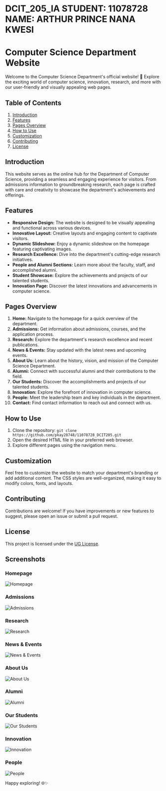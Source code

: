 # DCIT_205_IA  STUDENT: 11078728 NAME: ARTHUR PRINCE NANA KWESI
# Computer Science Department Website

Welcome to the Computer Science Department's official website! 🚀 Explore the exciting world of computer science, innovation, research, and more with our user-friendly and visually appealing web pages.

## Table of Contents
1. [Introduction](#introduction)
2. [Features](#features)
3. [Pages Overview](#pages-overview)
4. [How to Use](#how-to-use)
5. [Customization](#customization)
6. [Contributing](#contributing)
7. [License](#license)

## Introduction
This website serves as the online hub for the Department of Computer Science, providing a seamless and engaging experience for visitors. From admissions information to groundbreaking research, each page is crafted with care and creativity to showcase the department's achievements and offerings.

## Features
- **Responsive Design:** The website is designed to be visually appealing and functional across various devices.
- **Innovative Layout:** Creative layouts and engaging content to captivate visitors.
- **Dynamic Slideshow:** Enjoy a dynamic slideshow on the homepage featuring captivating images.
- **Research Excellence:** Dive into the department's cutting-edge research initiatives.
- **People and Alumni Sections:** Learn more about the faculty, staff, and accomplished alumni.
- **Student Showcase:** Explore the achievements and projects of our talented students.
- **Innovation Page:** Discover the latest innovations and advancements in computer science.

## Pages Overview
1. **Home:** Navigate to the homepage for a quick overview of the department.
2. **Admissions:** Get information about admissions, courses, and the application process.
3. **Research:** Explore the department's research excellence and recent publications.
4. **News & Events:** Stay updated with the latest news and upcoming events.
5. **About Us:** Learn about the history, vision, and mission of the Computer Science Department.
6. **Alumni:** Connect with successful alumni and their contributions to the field.
7. **Our Students:** Discover the accomplishments and projects of our talented students.
8. **Innovation:** Explore the forefront of innovation in computer science.
9. **People:** Meet the leadership team and key individuals in the department.
10. **Contact:** Find contact information to reach out and connect with us.

## How to Use
1. Clone the repository: `git clone https://github.com/pkay28748/11078728_DCIT205.git`
2. Open the desired HTML file in your preferred web browser.
3. Explore different pages using the navigation menu.

## Customization
Feel free to customize the website to match your department's branding or add additional content. The CSS styles are well-organized, making it easy to modify colors, fonts, and layouts.

## Contributing
Contributions are welcome! If you have improvements or new features to suggest, please open an issue or submit a pull request.

## License
This project is licensed under the [UG License](LICENSE).

## Screenshots


### Homepage
![Homepage](screenshots/homepage.png)

### Admissions
![Admissions](screenshots/admission.png)

### Research
![Research](screenshots/research.png)

### News & Events
![News & Events](screenshots/news.png)

### About Us
![About Us](screenshots/aboutus.png)

### Alumni
![Alumni](screenshots/alumni.png)

### Our Students
![Our Students](screenshots/students.png)

### Innovation
![Innovation](screenshots/innovation.png)

### People
![People](screenshots/ourpeople.png)






Happy exploring! 🌐✨
